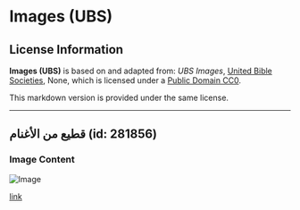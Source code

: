 # Images (UBS)

## License Information

**Images (UBS)** is based on and adapted from: _UBS Images_, [United Bible Societies](https://unitedbiblesocieties.org/), None, which is licensed under a [Public Domain CC0](https://creativecommons.org/public-domain/cc0/).

This markdown version is provided under the same license.



--------------------------------

## قطيع من الأغنام (id: 281856)

### Image Content

![Image](https://cdn.aquifer.bible/aquifer-content/resources/Media/WEB-0805_sheep_flock.jpg)

[link](https://cdn.aquifer.bible/aquifer-content/resources/Media/WEB-0805_sheep_flock.jpg)


